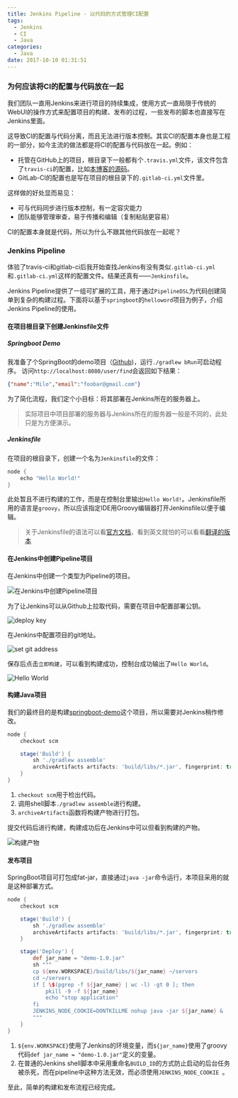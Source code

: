 ```yaml
---
title: Jenkins Pipeline - 以代码的方式管理CI配置
tags:
  - Jenkins
  - CI
  - Java
categories:
  - Java
date: 2017-10-10 01:31:51
---
```



### 为何应该将CI的配置与代码放在一起

我们团队一直用Jenkins来进行项目的持续集成，使用方式一直局限于传统的WebUI的操作方式来配置项目的构建、发布的过程，一些发布的脚本也直接写在Jenkins里面。

这导致CI的配置与代码分离，而且无法进行版本控制。其实CI的配置本身也是工程的一部分，如今主流的做法都是将CI的配置与代码放在一起。例如：

* 托管在GitHub上的项目，根目录下一般都有个`.travis.yml`文件，该文件包含了`travis-ci`的配置，比如[本博客的源码](https://github.com/swim2sun/swim2sun.github.io)。
* GitLab-CI的配置也是写在项目的根目录下的`.gitlab-ci.yml`文件里。

这样做的好处显而易见：

* 可与代码同步进行版本控制，有一定容灾能力
* 团队能够管理审查，易于传播和编辑（复制粘贴更容易）

CI的配置本身就是代码，所以为什么不跟其他代码放在一起呢？

<!-- more -->

### Jenkins Pipeline

体验了travis-ci和gitlab-ci后我开始查找Jenkins有没有类似`.gitlab-ci.yml`和`.gitlab-ci.yml`这样的配置文件。结果还真有——`Jenkinsfile`。

Jenkins Pipeline提供了一组可扩展的工具，用于通过`PipelineDSL`为代码创建简单到复杂的构建过程。下面将以基于`springboot`的`helloword`项目为例子，介绍Jenkins Pipeline的使用。

#### 在项目根目录下创建Jenkinsfile文件

##### Springboot Demo

我准备了个SpringBoot的demo项目（[Github](git@github.com:swim2sun/springboot-jenkinsfile-demo.git))，运行`./gradlew bRun`可启动程序。
访问`http://localhost:8080/user/find`会返回如下结果：

```json
{"name":"Milo","email":"foobar@gmail.com"}
```
为了简化流程，我们定个小目标：将其部署在Jenkins所在的服务器上。

> 实际项目中项目部署的服务器与Jenkins所在的服务器一般是不同的，此处只是为方便演示。

##### Jenkinsfile

在项目的根目录下，创建一个名为`Jenkinsfile`的文件：

```groovy
node {
    echo "Hello World!"
}
```

此处暂且不进行构建的工作，而是在控制台里输出`Hello World!`。Jenkinsfile所用的语言是`groovy`，所以应该指定IDE用Groovy编辑器打开Jenkinsfile以便于编辑。

> 关于Jenkinsfile的语法可以看[官方文档](https://jenkins.io/doc/book/pipeline/)，看到英文就怕的可以看看[翻译的版本](https://www.w3cschool.cn/jenkins/jenkins-epas28oi.html)

#### 在Jenkins中创建Pipeline项目

在Jenkins中创建一个类型为Pipeline的项目。

![在Jenkins中创建Pipeline项目](http://7xkd53.com1.z0.glb.clouddn.com/UC20171009_162854.png)

为了让Jenkins可以从Github上拉取代码，需要在项目中配置部署公钥。

![deploy key](http://7xkd53.com1.z0.glb.clouddn.com/UC20171009_183350.png)

在Jenkins中配置项目的git地址。

![set git address](http://7xkd53.com1.z0.glb.clouddn.com/UC20171009_183531.png)

保存后点击`立即构建`，可以看到构建成功，控制台成功输出了`Hello World`。

![Hello World](http://7xkd53.com1.z0.glb.clouddn.com/UC20171009_183924.png)

#### 构建Java项目

我们的最终目的是构建[springboot-demo](git@github.com:swim2sun/springboot-jenkinsfile-demo.git)这个项目，所以需要对Jenkins稍作修改。

```groovy
node {
    checkout scm

    stage('Build') {
        sh './gradlew assemble'
        archiveArtifacts artifacts: 'build/libs/*.jar', fingerprint: true
    }
}
```

1. `checkout scm`用于检出代码。
2. 调用shell脚本`./gradlew assemble`进行构建。
3. `archiveArtifacts`函数将构建产物进行打包。

提交代码后进行构建，构建成功后在Jenkins中可以但看到构建的产物。

![构建产物](http://7xkd53.com1.z0.glb.clouddn.com/UC20171010_003929.png)

#### 发布项目

SpringBoot项目可打包成fat-jar，直接通过`java -jar`命令运行，本项目采用的就是这种部署方式。

```groovy
node {
    checkout scm

    stage('Build') {
        sh './gradlew assemble'
        archiveArtifacts artifacts: 'build/libs/*.jar', fingerprint: true
    }

    stage('Deploy') {
        def jar_name = "demo-1.0.jar"
        sh """
        cp ${env.WORKSPACE}/build/libs/${jar_name} ~/servers
        cd ~/servers
        if [ \$(pgrep -f ${jar_name} | wc -l) -gt 0 ]; then
            pkill -9 -f ${jar_name}
            echo "stop application"
        fi
        JENKINS_NODE_COOKIE=DONTKILLME nohup java -jar ${jar_name} &  
        """
    }
}
```

1. `${env.WORKSPACE}`使用了Jenkins的环境变量，而`${jar_name}`使用了groovy代码`def jar_name = "demo-1.0.jar"`定义的变量。
2. 在普通的Jenkins shell脚本中采用重命名`BUILD_ID`的方式防止启动的后台任务被杀死，而在pipeline中这种方法无效，而必须使用`JENKINS_NODE_COOKIE `。

至此，简单的构建和发布流程已经完成。




